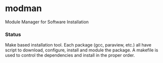 # modman
Module Manager for Software Installation 

### Status
Make based installation tool.
Each package (gcc, paraview, etc.) all have script to download, configure, install and module the package.  A makefile is used to control the dependencies and install in the proper order.
